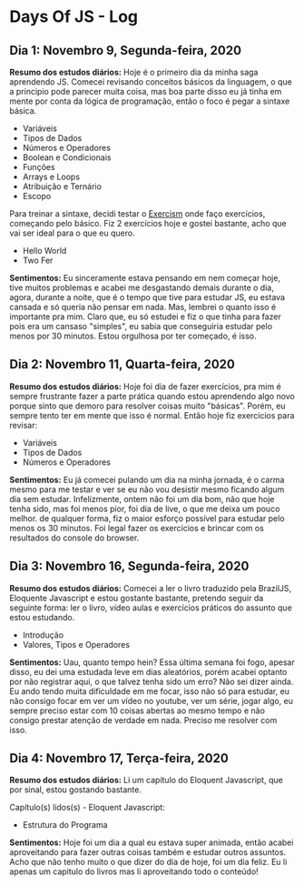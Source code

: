 # Days Of JS - Log
## Dia 1: Novembro 9, Segunda-feira, 2020
**Resumo dos estudos diários:** Hoje é o primeiro dia da minha saga aprendendo JS. Comecei revisando conceitos básicos da linguagem, o que a principio pode parecer muita coisa, mas boa parte disso eu já tinha em mente por conta da lógica de programação, então o foco é pegar a sintaxe básica. 

* Variáveis
* Tipos de Dados
* Números e Operadores
* Boolean e Condicionais
* Funções
* Arrays e Loops
* Atribuição e Ternário
* Escopo

Para treinar a sintaxe, decidi testar o [Exercism](https://exercism.io/) onde faço exercícios, começando pelo básico. Fiz 2 exercícios hoje e gostei bastante, acho que vai ser ideal para o que eu quero.

* Hello World
* Two Fer

**Sentimentos:** Eu sinceramente estava pensando em nem começar hoje, tive muitos problemas e acabei me desgastando demais durante o dia, agora, durante a noite, que é o tempo que tive para estudar JS, eu estava cansada e só queria não pensar em nada. Mas, lembrei o quanto isso é importante pra mim. Claro que, eu só estudei e fiz o que tinha para fazer pois era um cansaso "simples", eu sabia que conseguiria estudar pelo menos por 30 minutos. Estou orgulhosa por ter começado, é isso.

## Dia 2: Novembro 11, Quarta-feira, 2020
**Resumo dos estudos diários:** Hoje foi dia de fazer exercícios, pra mim é sempre frustrante fazer a parte prática quando estou aprendendo algo novo porque sinto que demoro para resolver coisas muito "básicas". Porém, eu sempre tento ter em mente que isso é normal. Então hoje fiz exercícios para revisar:

* Variáveis
* Tipos de Dados
* Números e Operadores

**Sentimentos:** Eu já comecei pulando um dia na minha jornada, é o carma mesmo para me testar e ver se eu não vou desistir mesmo ficando algum dia sem estudar. Infelizmente, ontem não foi um dia bom, não que hoje tenha sido, mas foi menos pior, foi dia de live, o que me deixa um pouco melhor. de qualquer forma, fiz o maior esforço possível para estudar pelo menos os 30 minutos. Foi legal fazer os exercícios e brincar com os resultados do console do browser.

## Dia 3: Novembro 16, Segunda-feira, 2020
**Resumo dos estudos diários:** Comecei a ler o livro traduzido pela BrazilJS, Eloquente Javascript e estou gostante bastante, pretendo seguir da seguinte forma: ler o livro, vídeo aulas e exercícios práticos do assunto que estou estudando.

* Introdução
* Valores, Tipos e Operadores

**Sentimentos:** Uau, quanto tempo hein? Essa última semana foi fogo, apesar disso, eu dei uma estudada leve em dias aleatórios, porém acabei optanto por não registrar aqui, o que talvez tenha sido um erro? Não sei dizer ainda. Eu ando tendo muita dificuldade em me focar, isso não só para estudar, eu não consigo focar em ver um vídeo no youtube, ver um série, jogar algo, eu sempre preciso estar com 10 coisas abertas ao mesmo tempo e não consigo prestar atenção de verdade em nada. Preciso me resolver com isso.

## Dia 4: Novembro 17, Terça-feira, 2020
**Resumo dos estudos diários:** Li um capítulo do Eloquent Javascript, que por sinal, estou gostando bastante.

Capítulo(s) lidos(s) - Eloquent Javascript:
* Estrutura do Programa

**Sentimentos:** Hoje foi um dia a qual eu estava super animada, então acabei aproveitando para fazer outras coisas também e estudar outros assuntos. Acho que não tenho muito o que dizer do dia de hoje, foi um dia feliz. Eu li apenas um capitulo do livros mas li aproveitando todo o conteúdo!
